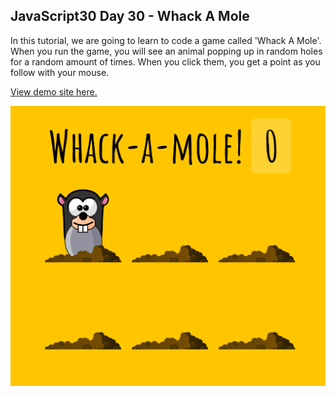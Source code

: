 ## JavaScript30 Day 30 - Whack A Mole

In this tutorial, we are going to learn to code a game called 'Whack A Mole'. When you run the game, you will see an animal popping up in random holes for a random amount of times. When you click them, you get a point as you follow with your mouse.

[View demo site here.](https://webdevtuts.github.io/javascript30_30/)

![Preview](screenshot.png)
